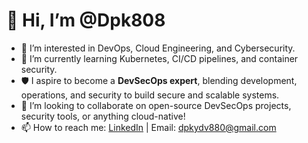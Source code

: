 # 👋 Hi, I’m @Dpk808

- 👀 I’m interested in DevOps, Cloud Engineering, and Cybersecurity.
- 🌱 I’m currently learning Kubernetes, CI/CD pipelines, and container security.
- 🛡️ I aspire to become a **DevSecOps expert**, blending development, operations, and security to build secure and scalable systems.
- 💞️ I’m looking to collaborate on open-source DevSecOps projects, security tools, or anything cloud-native!
- 📫 How to reach me: [LinkedIn](https://www.linkedin.com/Deepak.Yadav2421) | Email: dpkydv880@gmail.com


